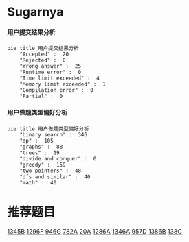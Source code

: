 # Sugarnya

<!-- tabs:start -->



#### **用户提交结果分析**

```mermaid
pie title 用户提交结果分析
    "Accepted" :  20
    "Rejected" :  0
    "Wrong answer" :  25
    "Runtime error" :  0
    "Time limit exceeded" :  4
    "Memory limit exceeded" :  1
    "Compilation error" :  0
    "Partial" :  0
```

#### **用户做题类型偏好分析**

```mermaid
pie title 用户做题类型偏好分析
    "binary search" :  346
    "dp" :  105
    "graphs" :  88
    "trees" :  19
    "divide and conquer" :  0
    "greedy" :  159
    "two pointers" :  48
    "dfs and similar" :  40
    "math" :  40
```



<!-- tabs:end -->
# 推荐题目
[1345B](https://codeforces.com/contest/1345/problem/B)
[1296F](https://codeforces.com/contest/1296/problem/F)
[946G](https://codeforces.com/contest/946/problem/G)
[782A](https://codeforces.com/contest/782/problem/A)
[20A](https://codeforces.com/contest/20/problem/A)
[1286A](https://codeforces.com/contest/1286/problem/A)
[1346A](https://codeforces.com/contest/1346/problem/A)
[957D](https://codeforces.com/contest/957/problem/D)
[1386B](https://codeforces.com/contest/1386/problem/B)
[138C](https://codeforces.com/contest/138/problem/C)
